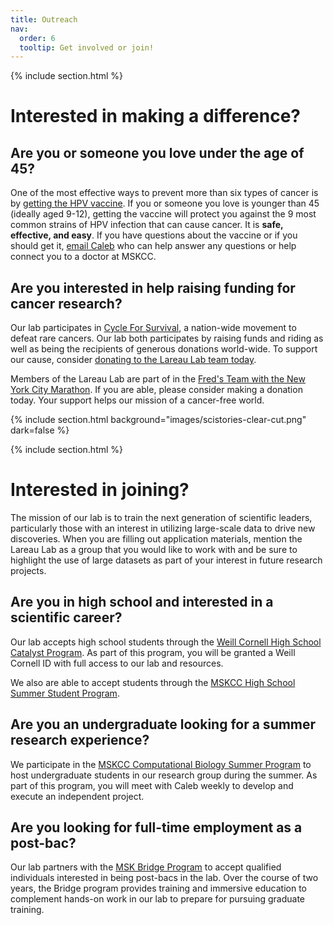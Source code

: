 ```yaml
---
title: Outreach
nav:
  order: 6
  tooltip: Get involved or join!
---
```


{% include section.html %}


# Interested in making a difference? 

## Are you or someone you love under the age of 45?

One of the most effective ways to prevent more than six types of cancer is by
[getting the HPV vaccine](https://www.mskcc.org/cancer-care/patient-education/preventing-hpv-related-cancers). 
If you or someone you love is younger than 45 (ideally aged 9-12), 
getting the vaccine will protect you against the 9 most common 
strains of HPV infection that can cause cancer. 
It is <b>safe, effective, and easy</b>. If you have questions about the vaccine
or if you should get it, [email Caleb](mailto:lareauc@mskcc.org) who can 
help answer any questions or help connect you to a doctor at MSKCC. 

## Are you interested in help raising funding for cancer research?

Our lab participates in [Cycle For Survival](https://www.cycleforsurvival.org), a nation-wide
movement to defeat rare cancers. Our lab both participates by raising funds and riding as 
well as being the recipients of generous donations world-wide. To support our cause, consider
[donating to the Lareau Lab team today](https://www.cycleforsurvival.org/donate/team-search?team_search=lareau).

Members of the Lareau Lab are part of in the [Fred's Team with the New York City Marathon](https://www.fredsteam.org/). 
If you are able, please consider making a donation today. Your support helps our mission of a cancer-free world. 


{% include section.html background="images/scistories-clear-cut.png" dark=false %}

{% include section.html %}


# Interested in joining?

The mission of our lab is to train the next generation of scientific leaders, 
particularly those with an interest in utilizing large-scale data to drive new discoveries.
When you are filling out application materials, mention the Lareau Lab 
as a group that you would like to work with and be sure to 
highlight the use of large datasets as part of your interest in future research projects. 

## Are you in high school and interested in a scientific career?

Our lab accepts high school students through the
[Weill Cornell High School Catalyst Program](https://diversity.weill.cornell.edu/opportunities/high-school-catalyst-program).
As part of this program, you will be granted a Weill Cornell ID with full access to our lab and resources. 

We also are able to accept students through the 
[MSKCC High School Summer Student Program](https://www.mskcc.org/education-training-programs/high-school-college/summer-student).
  
## Are you an undergraduate looking for a summer research experience?

We participate in the [MSKCC Computational Biology Summer Program](https://www.mskcc.org/education-training/summer-scientific-undergraduate-programs/computational-biology-summer-program-cbsp)
to host undergraduate students in our research group during the summer. As part of this program, you will meet with Caleb weekly to develop and execute an independent project. 

## Are you looking for full-time employment as a post-bac?

Our lab partners with the [MSK Bridge Program](https://www.mskcc.org/education-training-programs/msk-bridge)
to accept qualified individuals interested in being post-bacs in the lab. 
Over the course of two years, the Bridge program provides training and immersive education
to complement hands-on work in our lab to prepare for pursuing graduate training.
